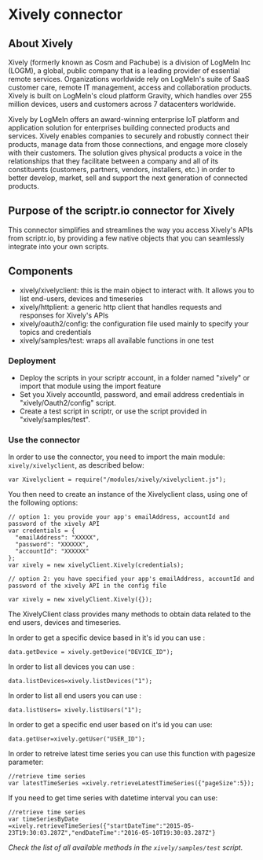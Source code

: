 # Xively connector

## About Xively

Xively (formerly known as Cosm and Pachube) is a division of LogMeIn Inc (LOGM), a global, public company that is a leading provider of essential remote services. Organizations worldwide rely on LogMeIn's suite of SaaS customer care, remote IT management, access and collaboration products. Xively is built on LogMeIn's cloud platform Gravity, which handles over 255 million devices, users and customers across 7 datacenters worldwide.

Xively by LogMeIn offers an award-winning enterprise IoT platform and application solution for enterprises building connected products and services. Xively enables companies to securely and robustly connect their products, manage data from those connections, and engage more closely with their customers. The solution gives physical products a voice in the relationships that they facilitate between a company and all of its constituents (customers, partners, vendors, installers, etc.) in order to better develop, market, sell and support the next generation of connected products.

## Purpose of the scriptr.io connector for Xively

This connector simplifies and streamlines the way you access Xively's APIs from scriptr.io, by providing a few native objects that you can seamlessly integrate into your own scripts.

## Components

*   xively/xivelyclient: this is the main object to interact with. It allows you to list end-users, devices and timeseries
*   xively/httplient: a generic http client that handles requests and responses for Xively's APIs
*   xively/oauth2/config: the configuration file used mainly to specify your topics and credentials
*   xively/samples/test: wraps all available functions in one test

### Deployment

- Deploy the scripts in your scriptr account, in a folder named "xively" or import that module using the import feature
- Set you Xively accountId, password, and email address credentials in "xively/Oauth2/config" script.
- Create a test script in scriptr, or use the script provided in "xively/samples/test".

### Use the connector

In order to use the connector, you need to import the main module: ```xively/xivelyclient```, as described below:
```
var Xivelyclient = require("/modules/xively/xivelyclient.js");
```
You then need to create an instance of the Xivelyclient class, using one of the following options:
```
// option 1: you provide your app's emailAddress, accountId and password of the xively API
var credentials = {
  "emailAddress": "XXXXX",  
  "password": "XXXXXX",  
  "accountId": "XXXXXX"
};
var xively = new xivelyClient.Xively(credentials);

// option 2: you have specified your app's emailAddress, accountId and password of the xively API in the config file
 
var xively = new xivelyClient.Xively({});
``` 

The XivelyClient class provides many methods to obtain data related to the end users, devices and timeseries.

In order to get a specific device based in it's id you can use :
```
data.getDevice = xively.getDevice("DEVICE_ID");
```
In order to list all devices you can use :
```
data.listDevices=xively.listDevices("1");
```
In order to list all end users you can use :
```
data.listUsers= xively.listUsers("1");
```
In order to get a specific end user based on it's id you can use:
```
data.getUser=xively.getUser("USER_ID");
```
In order to retreive latest time series you can use this function with pagesize parameter:
``` 
//retrieve time series
var latestTimeSeries =xively.retrieveLatestTimeSeries({"pageSize":5});
```
If you need to get time series with datetime interval you can use:
```
//retrieve time series
var timeSeriesByDate =xively.retrieveTimeSeries({"startDateTime":"2015-05-23T19:30:03.287Z","endDateTime":"2016-05-10T19:30:03.287Z"}
``` 

*Check the list of all available methods in the ```xively/samples/test``` script.*
